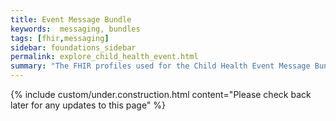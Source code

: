 ```yaml
---
title: Event Message Bundle
keywords:  messaging, bundles
tags: [fhir,messaging]
sidebar: foundations_sidebar
permalink: explore_child_health_event.html
summary: "The FHIR profiles used for the Child Health Event Message Bundle"
---
```

{% include custom/under.construction.html content="Please check back later for any updates to this page" %}